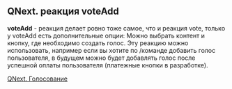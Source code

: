 ## QNext. реакция voteAdd

**voteAdd** - реакция делает ровно тоже самое, что и реакция vote, только у voteAdd есть дополнительные опции: Можно выбрать контент и кнопку, где необходимо создать голос. Эту реакцию можно использовать, например если вы хотите по /команде добавить голос пользователя, в будущем можно будет добавлять голос после успешной оплаты пользователя (платежные кнопки в разработке).



[QNext. Голосование](/docs-test/admin/vote-about)

